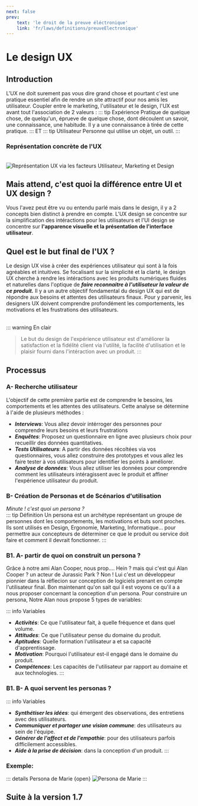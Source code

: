 ```yaml
---
next: false
prev: 
    text: 'le droit de la preuve éléctronique'
    link: 'fr/laws/definitions/preuveElectronique'
---
```

# Le design UX
## Introduction
L'UX ne doit surement pas vous dire grand chose et pourtant c'est une pratique essentiel afin de rendre un site attractif pour 
nos amis les utilisateur. Coupler entre le marketing, l'utilisateur et le design, l'UX est avant tout l'association de 2 valeurs : 
::: tip Expérience
Pratique de quelque chose, de quelqu'un, éprueve de quelque chose, dont découlent un savoir, une connaissance, une habitude. Il y a une connaissance 
à tirée de cette pratique.
:::
ET 
::: tip Utilisateur
Personne qui utilise un objet, un outil.
:::
### Représentation concrète de l'UX
<br>
<img src="https://media.discordapp.net/attachments/1130139700510867587/1313992241802383401/ux_ui.png?ex=67522623&is=6750d4a3&hm=3ef92b167f3c928d682c80c6430963e513b98d07beda7c611290428be0cb4fb1&=&format=webp&quality=lossless" alt="Représentation UX via les facteurs Utilisateur, Marketing et Design">

## Mais attend, c'est quoi la différence entre UI et UX design ?
Vous l'avez peut être vu ou entendu parlé mais dans le design, il y a 2 concepts bien distinct à prendre en compte. L'UX design se concentre sur la simplification des intéractions pour les utilisateurs et l'UI design se concentre sur **l'apparence visuelle et la présentation de l'interface utilisateur**.
## Quel est le but final de l'UX ?
Le design UX vise à créer des expériences utilisateur qui sont à la fois agréables et intuitives. Se focalisant sur la simplicité
et la clarté, le design UX cherche à rendre les intéractions avec les produits numériques fluides et naturelles dans l'optique de ***faire reconnaitre à l'utilisateur la valeur de ce produit.***
Il y a un autre objectif fondamental du design UX qui est de répondre aux besoins et attentes des utilisateurs finaux.
Pour y parvenir, les designers UX doivent comprendre profondément les comportements, les motivations et les frustrations des utilisateurs.
<br><br>

::: warning En clair
> Le but du design de l'expérience utilisateur est d'améliorer la satisfaction et la fidélité client via l'utilité, la facilité d'utilisation et le plaisir fourni dans l'intéraction avec un produit.
:::

## Processus
### A- Recherche utilisateur
L'objectif de cette première partie est de comprendre le besoins, les comportements et les attentes des utilisateurs. Cette analyse se détermine à l'aide de plusieurs méthodes :
- ***Interviews***: Vous allez devoir intérroger des personnes pour comprendre leurs besoins et leurs frustrations
- ***Enquêtes***: Proposez un questionnaire en ligne avec plusieurs choix pour recueillir des données quantitatives.
- ***Tests Utilisateurs***: A partir des données récoltées via vos questionnaires, vous allez construire des prototypes et vous allez les faire tester à vos utilisateurs pour identifier les points à améliorer.
- ***Analyse de données***: Vous allez utiliser les données pour comprendre comment les utilisateurs intéragissent avec le produit et affiner l'expérience utilisateur du produit.

### B- Création de Personas et de Scénarios d'utilisation
*Minute ! c'est quoi un persona ?*<br>
::: tip Définition
Un persona est un archétype représentant un groupe de personnes dont les comportements, les motivations et buts sont proches.
Ils sont utilisés en Design, Ergonomie, Marketing, Informatique... pour permettre aux concepteurs de déterminer ce que le produit ou service doit faire et comment il devrait fonctionner.
:::

### B1. A- partir de quoi on construit un persona ?

Grâce à notre ami Alan Cooper, nous prop.... Hein ? mais qui c'est qui Alan Cooper ? un acteur de Jurassic Park ? Non ! Lui c'est un développeur pionnier dans la réflecion sur conception de logiciels prenant en compte l'utilisateur final.
Bon maintenant qu'on sait qui il est voyons ce qu'il a a nous proposer concernant la conception d'un persona.
Pour construire un persona, Notre Alan nous propose 5 types de variables:

::: info Variables
- ***Activités***: Ce que l'utilisateur fait, à quelle fréquence et dans quel volume.
- ***Attitudes***: Ce que l'utilisateur pense du domaine du produit.
- ***Aptitudes***: Quelle formation l'utilisateur a et sa capacité d'apprentissage.
- ***Motivation***: Pourquoi l'utilisateur est-il engagé dans le domaine du produit.
- ***Compétences***: Les capacités de l'utilisateur par rapport au domaine et aux technologies.
:::

### B1. B- A quoi servent les personas ?
::: info Variables
- ***Synthétiser les idées***: qui émergent des observations, des entretiens avec des utilisateurs.
- ***Communiquer et partager une vision commune***: des utilisateurs au sein de l'équipe.
- ***Générer de l'affect et de l'empathie***: pour des utilisateurs parfois difficilement accessibles.
- ***Aide à la prise de décision***: dans la conception d'un produit.
:::

### Exemple:
::: details Persona de Marie {open}
<img src="https://media.discordapp.net/attachments/1130139700510867587/1315068113414258799/persona.png?ex=6756101f&is=6754be9f&hm=8742d996a73b3525293ec17939f75ce60818da5b88f3e4d978ead9631e651cca&=&format=webp&quality=lossless&width=911&height=644" alt="Persona de Marie ">
:::
## Suite à la version 1.7